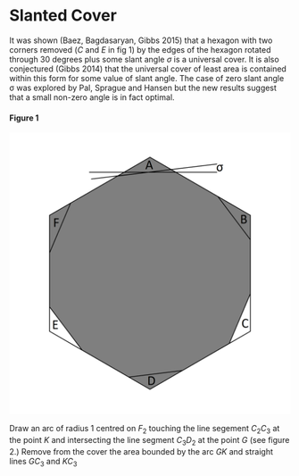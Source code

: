 # Slanted Cover
It was shown (Baez, Bagdasaryan, Gibbs 2015) that a hexagon with two corners removed (_C_ and _E_ in fig 1) by the edges of the hexagon rotated through 30 degrees plus some slant angle _σ_ is a universal cover. It is also conjectured (Gibbs 2014) that the universal cover of least area is contained within this form for some value of slant angle. The case of zero slant angle σ was explored by Pal, Sprague and Hansen but the new results suggest that a small non-zero angle is in fact optimal.

#### Figure 1
![Figure 1](figures/fig1.png)

Draw an arc of radius 1 centred on _F_<sub>2</sub> touching the line segement _C_<sub>2</sub>_C_<sub>3</sub> at the point _K_ and intersecting the line segment _C_<sub>3</sub>_D_<sub>2</sub> at the point _G_ (see figure 2.) Remove from the cover the area bounded by the arc _GK_ and straight lines _GC_<sub>3</sub> and _KC_<sub>3</sub>
